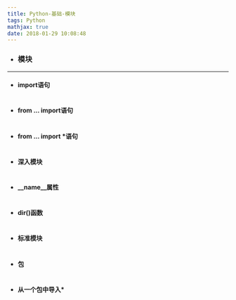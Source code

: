 ```yaml
---
title: Python-基础-模块
tags: Python
mathjax: true
date: 2018-01-29 10:08:48
---
```

- ### 模块

---
- #### import语句
~~~

~~~
- #### from ... import语句
~~~

~~~
- #### from ... import \*语句
~~~

~~~
- #### 深入模块
~~~

~~~
- #### __name__属性
~~~

~~~
- #### dir()函数
~~~

~~~
- #### 标准模块
~~~

~~~
- #### 包
~~~

~~~
- #### 从一个包中导入\*
~~~

~~~

